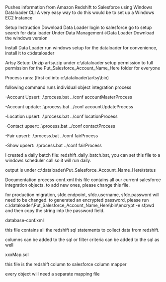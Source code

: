 Pushes information from Amazon Redshift to Salesforce using Windows Dataloader CLI A very easy way to do this would be to set up a Windows EC2 Instance

Setup Instruction Download Data Loader login to salesforce go to setup search for data loader Under Data Management->Data Loader Download the windows version

Install Data Loader run windows setup for the dataloader for convenience, install it to c:\dataloader

<!--PostgreSql Jar file download: postgresql.jdbc4.jar from postgresql website copy jar file to c:\dataloader\java\bin-->

Artsy Setup: Unzip artsy.zip under c:\dataloader setup permission to full permission for the Put_Salesforce_Account_Name_Here folder for everyone

Process runs: (first cd into c:\dataloader\artsy\bin)

following command runs individual object integration process

-Account Upsert: .\process.bat ../conf accountMasterProcess

-Account update: .\process.bat ../conf accountUpdateProcess

-Location upsert: .\process.bat ../conf locationProcess

-Contact upsert: .\process.bat ../conf contactProcess

-Fair upsert: .\process.bat ../conf fairProcess

-Show upsert: .\process.bat ../conf fairProcess

I created a daily batch file: redshift_daily_batch.bat, you can set this file to a windows scheduler call so it will run daily.

output is under c:\dataloader\Put_Salesforce_Account_Name_Here\status

Documentation process-conf.xml this file contains all our current salesforce integration objects. to add new ones, please change this file.

for production migration, sfdc.endpoint, sfdc.username, sfdc.password will need to be changed. to generated an encrypted password, please run c:\dataloader\Put_Salesforce_Account_Name_Here\bin\encrypt -e sfpwd and then copy the string into the password field.

database-conf.xml

this file contains all the redshift sql statements to collect data from redshift.

columns can be added to the sql or filter criteria can be added to the sql as well

xxxMap.sdl

this file is the redshift column to salesforce column mapper

every object will need a separate mapping file
